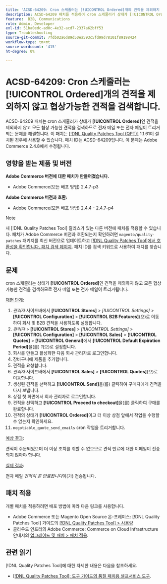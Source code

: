 ```yaml
---
title: 'ACSD-64209: Cron 스케줄러는 [!UICONTROL Ordered]개의 견적을 제외하지 않고 협상가능한 견적을 검색합니다.'
description: ACSD-64209 패치를 적용하여 cron 스케줄러가 상태가 [!UICONTROL Ordered]인 견적을 제외하지 않고 모든 협상 가능한 견적을 검색하므로 전자 메일 또는 전자 메일이 트리거되는 Adobe Commerce 문제를 해결합니다.
feature:  B2B, Communications
role: Admin, Developer
exl-id: 51ba0edc-ad0c-4e32-acd7-2337a62bff53
type: Troubleshooting
source-git-commit: 7fdb02a6d89d50ea593c5fd99d78101f89198424
workflow-type: tm+mt
source-wordcount: '415'
ht-degree: 0%

---
```


# ACSD-64209: Cron 스케줄러는 [!UICONTROL Ordered]개의 견적을 제외하지 않고 협상가능한 견적을 검색합니다.

ACSD-64209 패치는 cron 스케줄러가 상태가 **[!UICONTROL Ordered]**&#x200B;인 견적을 제외하지 않고 모든 협상 가능한 견적을 검색하므로 전자 메일 또는 전자 메일이 트리거되는 문제를 해결합니다. 이 패치는 [[!DNL Quality Patches Tool (QPT)]](/help/tools/quality-patches-tool/quality-patches-tool-to-self-serve-quality-patches.md) 1.1.61이 설치된 경우에 사용할 수 있습니다. 패치 ID는 ACSD-64209입니다. 이 문제는 Adobe Commerce 2.4.8에서 수정됩니다.

## 영향을 받는 제품 및 버전

**Adobe Commerce 버전에 대한 패치가 만들어졌습니다.**

* Adobe Commerce(모든 배포 방법) 2.4.7-p3

**Adobe Commerce 버전과 호환:**

* Adobe Commerce(모든 배포 방법) 2.4.4 - 2.4.7-p4

>[!NOTE]
>
>새 [!DNL Quality Patches Tool] 릴리스가 있는 다른 버전에 패치를 적용할 수 있습니다. 패치가 Adobe Commerce 버전과 호환되는지 확인하려면 `magento/quality-patches` 패키지를 최신 버전으로 업데이트하고 [[!DNL Quality Patches Tool]에서 호환성을 확인합니다. 패치 검색 페이지](https://experienceleague.adobe.com/tools/commerce-quality-patches/index.html). 패치 ID를 검색 키워드로 사용하여 패치를 찾습니다.

## 문제

cron 스케줄러는 상태가 **[!UICONTROL Ordered]**&#x200B;인 견적을 제외하지 않고 모든 협상 가능한 견적을 검색하므로 전자 메일 또는 전자 메일이 트리거됩니다.

<u>재현 단계</u>:


1. *관리자* 사이드바에서 **[!UICONTROL Stores]** > *[!UICONTROL Settings]* > **[!UICONTROL Configuration]** > **[!UICONTROL B2B Features]**(으)로 이동하여 회사 및 B2B 견적을 사용하도록 설정합니다.
1. *관리자* > **[!UICONTROL Stores]** > *[!UICONTROL Settings]* > **[!UICONTROL Configuration]** > **[!UICONTROL Sales]** > **[!UICONTROL Quotes]** > **[!UICONTROL General]**&#x200B;에서 **[!UICONTROL Default Expiration Period]**&#x200B;을(를) *1*(으)로 설정합니다.
1. 회사를 만들고 활성화한 다음 회사 관리자로 로그인합니다.
1. 장바구니에 제품을 추가합니다.
1. 견적을 요청합니다.
1. *관리자* 사이드바에서 **[!UICONTROL Sales]** > **[!UICONTROL Quotes]**(으)로 이동합니다.
1. 생성된 견적을 선택하고 **[!UICONTROL Send]**&#x200B;을(를) 클릭하여 구매자에게 견적을 다시 보냅니다.
1. 상점 첫 화면에서 회사 관리자로 로그인합니다.
1. 견적을 선택하고 **[!UICONTROL Proceed to checkout]**&#x200B;을(를) 클릭하여 구매를 완료합니다.
1. 견적의 상태가 **[!UICONTROL Ordered]**&#x200B;이고 더 이상 상점 앞에서 작업을 수행할 수 없는지 확인하세요.
1. `negotiable_quote_send_emails` cron 작업을 트리거합니다.


<u>예상 결과</u>:

견적이 주문되었으며 더 이상 조치를 취할 수 없으므로 견적 만료에 대한 이메일이 전송되지 않아야 합니다.

<u>실제 결과</u>:

전자 메일 *견적이 곧 만료됩니다*&#x200B;이(가) 전송됩니다.

## 패치 적용

개별 패치를 적용하려면 배포 방법에 따라 다음 링크를 사용합니다.

* Adobe Commerce 또는 Magento Open Source 온-프레미스: [!DNL Quality Patches Tool] 가이드의 [[!DNL Quality Patches Tool] > 사용량](/help/tools/quality-patches-tool/usage.md)
* 클라우드 인프라의 Adobe Commerce: Commerce on Cloud Infrastructure 안내서의 [업그레이드 및 패치 > 패치 적용](https://experienceleague.adobe.com/docs/commerce-cloud-service/user-guide/develop/upgrade/apply-patches.html).

## 관련 읽기

[!DNL Quality Patches Tool]에 대한 자세한 내용은 다음을 참조하세요.

* [[!DNL Quality Patches Tool]: 도구 가이드의 품질 패치용 셀프서비스 도구](/help/tools/quality-patches-tool/quality-patches-tool-to-self-serve-quality-patches.md).
